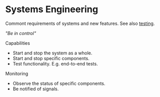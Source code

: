 # Systems Engineering

Commont requirements of systems and new features. See also [testing](../guides/test-more-effectively.md).

*"Be in control"*



Capabilities

- Start and stop the system as a whole.
- Start and stop specific components.
- Test functionality. E.g. end-to-end tests.



Monitoring

- Observe the status of specific components.
- Be notified of signals.